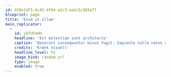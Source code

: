 ```yaml
---
id: 438e1df5-4c45-4f64-a2c3-aa1c5c582a77
blueprint: page
title: 'Enim ut ullam'
main_replicator:
  -
    id: y97UFoHH
    headline: 'Est molestiae sunt architecto'
    caption: 'Deserunt consequuntur minus fugit. Sapiente nulla natus cumque consectetur ea dolorem est.'
    credits: 'Krænk Visuell'
    headline_level: h2
    image_kind: random_url
    type: image
    enabled: true
---
```

